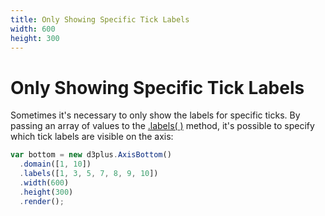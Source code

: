 ```yaml
---
title: Only Showing Specific Tick Labels
width: 600
height: 300
---
```


[width]: 600
[height]: 300

# Only Showing Specific Tick Labels

Sometimes it's necessary to only show the labels for specific ticks. By passing an array of values to the [.labels( )](https://github.com/d3plus/d3plus-axis#Axis.labels) method, it's possible to specify which tick labels are visible on the axis:

```js
var bottom = new d3plus.AxisBottom()
  .domain([1, 10])
  .labels([1, 3, 5, 7, 8, 9, 10])
  .width(600)
  .height(300)
  .render();
```
